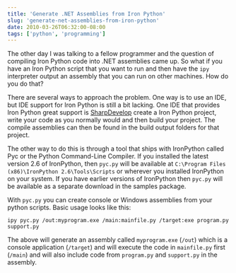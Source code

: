 ```yaml
---
title: 'Generate .NET Assemblies from Iron Python'
slug: 'generate-net-assemblies-from-iron-python'
date: 2010-03-26T06:32:00-08:00
tags: ['python', 'programming']
---
```


The other day I was talking to a fellow programmer and the question of compiling
Iron Python code into .NET assemblies came up. So what if you have an Iron
Python script that you want to run and then have the `ipy` interpreter output an
assembly that you can run on other machines. How do you do that?

There are several ways to approach the problem. One way is to use an IDE, but
IDE support for Iron Python is still a bit lacking. One IDE that provides Iron
Python great support is
[SharpDevelop](http://www.icsharpcode.net/opensource/sd/) create a Iron Python
project, write your code as you normally would and then build your project. The
compile assemblies can then be found in the build output folders for that
project.

The other way to do this is through a tool that ships with IronPython called Pyc
or the Python Command-Line Compiler. If you installed the latest version 2.6 of
IronPython, then `pyc.py` will be available at `C:\Program Files
(x86)\IronPython 2.6\Tools\Scripts` or wherever you installed IronPython
on your system. If you have earlier versions of IronPython then
`pyc.py` will be available as a separate download in the samples
package.

With `pyc.py` you can create console or Windows assemblies from your python
scripts. Basic usage looks like this:

    ipy pyc.py /out:myprogram.exe /main:mainfile.py /target:exe program.py support.py

The above will generate an assembly called `myprogram.exe` (`/out`) which is a
console application (`/target`) and will execute the code in `mainfile.py` first
(`/main`) and will also include code from `program.py` and `support.py` in the
assembly.
